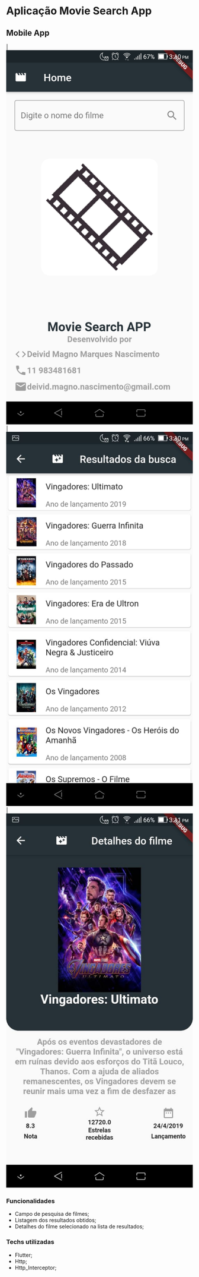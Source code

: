 # Aplicação Movie Search App




## Mobile App

|![](https://github.com/Deivid1071/moovieappflutter/blob/master/telas/telahome.jpeg?raw=true)|
![](https://github.com/Deivid1071/moovieappflutter/blob/master/telas/telalista.jpeg?raw=true)|
![](https://github.com/Deivid1071/moovieappflutter/blob/master/telas/teladetalhes.jpeg?raw=true)


### Funcionalidades
* Campo de pesquisa de filmes;
* Listagem dos resultados obtidos;
* Detalhes do filme selecionado na lista de resultados;

### Techs utilizadas

* Flutter;
* Http;
* Http_Interceptor;

